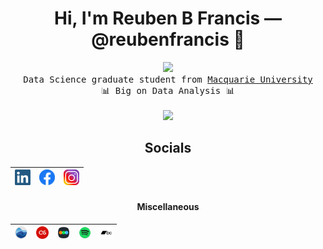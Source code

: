 <p align="center">
	<h1 align="center">Hi, I'm Reuben B Francis — @reubenfrancis 👋</h1>
</p>

<p align="center">
	<img src="https://i.imgur.com/SrExpSG.gif" width="240px">
	<samp>
		<br>Data Science graduate student from <a href="https://www.mq.edu.au/">Macquarie University</a>
		<br>📊 Big on Data Analysis 📊
		<br><br>
		<img src="https://github-readme-stats.vercel.app/api?username=reubenfrancis&show_icons=true&hide_border=true&theme=dark&count_private=true" width="400px">
		<br>
  </samp>
</p>

<p align="center">
	<h2 align="center">Socials</h2>
</p>

<a href=https://www.linkedin.com/in/reubenbf/><img src="https://raw.githubusercontent.com/reubenbf/reubenbf/master/images/linkedin.png" width=25px></a>|<a href=https://www.facebook.com/reuben.francis><img src="https://raw.githubusercontent.com/reubenbf/reubenbf/master/images/facebook.webp" width=25px></a>|<a href=https://www.instagram.com/reuben.francis/><img src="https://raw.githubusercontent.com/reubenbf/reubenbf/master/images/instagram.png" width=25px></a>
-:|:-:|:-


<p align="center">
	<h4 align="center">Miscellaneous</h4>
</p>

<a href=https://rateyourmusic.com/~reubenfrancis><img src="https://raw.githubusercontent.com/reubenbf/reubenbf/master/images/rym.png" width=20px></a>|<a href=https://www.last.fm/user/reuben_francis><img src="https://raw.githubusercontent.com/reubenbf/reubenbf/master/images/lastfm.png" width=20px></a>|<a href=https://letterboxd.com/reuben_francis/><img src="https://raw.githubusercontent.com/reubenbf/reubenbf/master/images/letterboxd.png" width=20px></a>|<a href=https://open.spotify.com/user/12186141937><img src="https://raw.githubusercontent.com/reubenbf/reubenbf/master/images/spotify.png" width=20px></a>|<a href=https://bandcamp.com/reubenbf><img src="https://raw.githubusercontent.com/reubenbf/reubenbf/master/images/bandcamp.png" width=20px></a>
-:|:-:|:-:|:-:|:-

